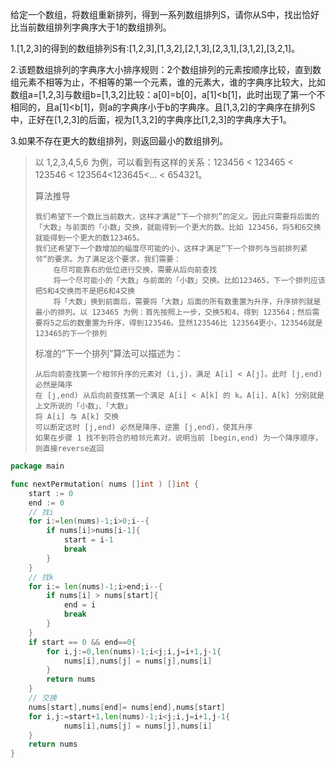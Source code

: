 给定一个数组，将数组重新排列，得到一系列数组排列S，请你从S中，找出恰好比当前数组排列字典序大于1的数组排列。 

1.[1,2,3]的得到的数组排列S有:[1,2,3],[1,3,2],[2,1,3],[2,3,1],[3,1,2],[3,2,1]。 

2.该题数组排列的字典序大小排序规则：2个数组排列的元素按顺序比较，直到数组元素不相等为止，不相等的第一个元素，谁的元素大，谁的字典序比较大，比如数组a=[1,2,3]与数组b=[1,3,2]比较：a[0]=b[0]，a[1]<b[1]，此时出现了第一个不相同的，且a[1]<b[1]，则a的字典序小于b的字典序。且[1,3,2]的字典序在排列S中，正好在[1,2,3]的后面，视为[1,3,2]的字典序比[1,2,3]的字典序大于1。  

3.如果不存在更大的数组排列，则返回最小的数组排列。  

> 以 1,2,3,4,5,6 为例，可以看到有这样的关系：123456 < 123465 < 123546 < 123564<123645<... < 654321。
>
> 算法推导
>
>     我们希望下一个数比当前数大，这样才满足“下一个排列”的定义。因此只需要将后面的「大数」与前面的「小数」交换，就能得到一个更大的数。比如 123456，将5和6交换就能得到一个更大的数123465。
>     我们还希望下一个数增加的幅度尽可能的小，这样才满足“下一个排列与当前排列紧邻“的要求。为了满足这个要求，我们需要：
>         在尽可能靠右的低位进行交换，需要从后向前查找
>         将一个尽可能小的「大数」与前面的「小数」交换。比如123465，下一个排列应该把5和4交换而不是把6和4交换
>         将「大数」换到前面后，需要将「大数」后面的所有数重置为升序，升序排列就是最小的排列。以 123465 为例：首先按照上一步，交换5和4，得到 123564；然后需要将5之后的数重置为升序，得到123546。显然123546比 123564更小，123546就是123465的下一个排列
>
> 标准的“下一个排列”算法可以描述为：
>
>     从后向前查找第一个相邻升序的元素对 (i,j)，满足 A[i] < A[j]。此时 [j,end) 必然是降序
>     在 [j,end) 从后向前查找第一个满足 A[i] < A[k] 的 k。A[i]、A[k] 分别就是上文所说的「小数」、「大数」
>     将 A[i] 与 A[k] 交换
>     可以断定这时 [j,end) 必然是降序，逆置 [j,end)，使其升序
>     如果在步骤 1 找不到符合的相邻元素对，说明当前 [begin,end) 为一个降序顺序，则直接reverse返回
>

```go
package main

func nextPermutation( nums []int ) []int {
    start := 0
    end := 0
    // 找i
    for i:=len(nums)-1;i>0;i--{
        if nums[i]>nums[i-1]{
            start = i-1
            break
        }
    }
    // 找k
    for i:= len(nums)-1;i>end;i--{
        if nums[i] > nums[start]{
            end = i
            break
        }
    }
    if start == 0 && end==0{
        for i,j:=0,len(nums)-1;i<j;i,j=i+1,j-1{
            nums[i],nums[j] = nums[j],nums[i]
        }
        return nums
    }
    // 交换
    nums[start],nums[end]= nums[end],nums[start]
    for i,j:=start+1,len(nums)-1;i<j;i,j=i+1,j-1{
            nums[i],nums[j] = nums[j],nums[i]
    }
    return nums
}
```

